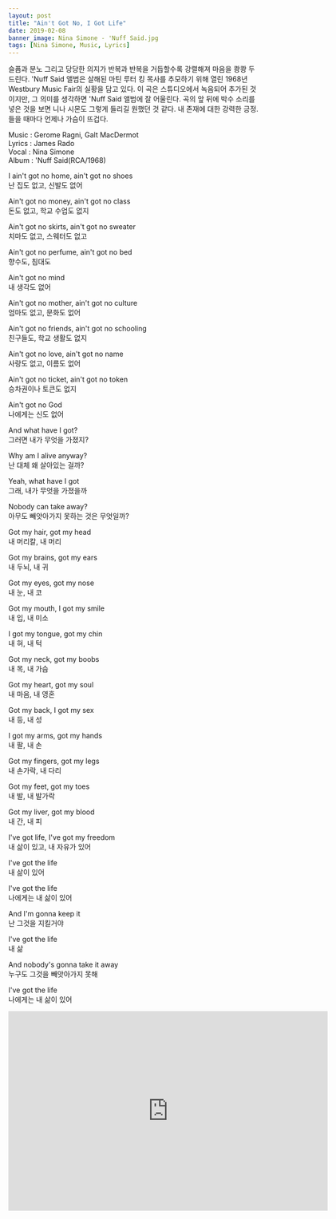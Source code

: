 ```yaml
---
layout: post
title: "Ain't Got No, I Got Life"
date: 2019-02-08
banner_image: Nina Simone - 'Nuff Said.jpg
tags: [Nina Simone, Music, Lyrics]
---
```


슬픔과 분노 그리고 당당한 의지가 반복과 반복을 거듭할수록 강렬해져 마음을 쾅쾅 두드린다. 'Nuff Said 앨범은 살해된 마틴 루터 킹 목사를 추모하기 위해 열린 1968년 Westbury Music Fair의 실황을 담고 있다. 이 곡은 스튜디오에서 녹음되어 추가된 것이지만, 그 의미를 생각하면 'Nuff Said 앨범에 잘 어울린다. 곡의 앞 뒤에 박수 소리를 넣은 것을 보면 니나 시몬도 그렇게 들리길 원했던 것 같다. 내 존재에 대한 강력한 긍정. 들을 때마다 언제나 가슴이 뜨겁다.

<!--more-->

Music : Gerome Ragni, Galt MacDermot  
Lyrics : James Rado  
Vocal : Nina Simone  
Album : 'Nuff Said(RCA/1968)  

I ain't got no home, ain't got no shoes  
난 집도 없고, 신발도 없어  

Ain't got no money, ain't got no class  
돈도 없고, 학교 수업도 없지  

Ain't got no skirts, ain't got no sweater  
치마도 없고, 스웨터도 없고  

Ain't got no perfume, ain't got no bed  
향수도, 침대도  

Ain't got no mind  
내 생각도 없어  

Ain't got no mother, ain't got no culture  
엄마도 없고, 문화도 없어  

Ain't got no friends, ain't got no schooling  
친구들도, 학교 생활도 없지  

Ain't got no love, ain't got no name  
사랑도 없고, 이름도 없어  

Ain't got no ticket, ain't got no token  
승차권이나 토큰도 없지  

Ain't got no God  
나에게는 신도 없어  

And what have I got?  
그러면 내가 무엇을 가졌지?  

Why am I alive anyway?  
난 대체 왜 살아있는 걸까?  

Yeah, what have I got  
그래, 내가 무엇을 가졌을까  

Nobody can take away?  
아무도 빼앗아가지 못하는 것은 무엇일까?  

Got my hair, got my head  
내 머리칼, 내 머리  

Got my brains, got my ears  
내 두뇌, 내 귀  

Got my eyes, got my nose  
내 눈, 내 코  

Got my mouth, I got my smile  
내 입, 내 미소  

I got my tongue, got my chin  
내 혀, 내 턱  

Got my neck, got my boobs  
내 목, 내 가슴  

Got my heart, got my soul  
내 마음, 내 영혼  

Got my back, I got my sex  
내 등, 내 성  

I got my arms, got my hands  
내 팔, 내 손  

Got my fingers, got my legs  
내 손가락, 내 다리  

Got my feet, got my toes  
내 발, 내 발가락  

Got my liver, got my blood  
내 간, 내 피  

I've got life, I've got my freedom  
내 삶이 있고, 내 자유가 있어  

I've got the life  
내 삶이 있어  

I've got the life  
나에게는 내 삶이 있어  

And I'm gonna keep it  
난 그것을 지킬거야  

I've got the life  
내 삶  

And nobody's gonna take it away  
누구도 그것을 빼앗아가지 못해  

I've got the life  
나에게는 내 삶이 있어  

<iframe width="640" height="400" src="https://www.youtube.com/embed/L5jI9I03q8E" frameborder="0" allow="accelerometer; autoplay; encrypted-media; gyroscope; picture-in-picture" allowfullscreen></iframe>
